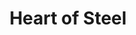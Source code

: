 --- 
title: Heart of Steel
description:
price: "120.00"
category: 
images: 
    - /assets/img/steel.png
order: 505
---